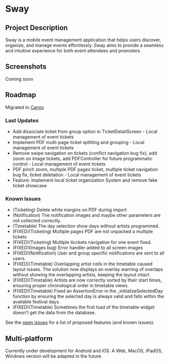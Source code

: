 # Sway

## Project Description
Sway is a mobile event management application that helps users discover, organize, and manage events effortlessly. Sway aims to provide a seamless and intuitive experience for both event attendees and promoters.

## Screenshots
Coming soon

## Roadmap
Migrated to [Canny](https://swayapp.canny.io/)

### Last Updates
* Add dissociate ticket from group option in TicketDetailScreen - Local management of event tickets
* Implement PDF multi-page ticket splitting and grouping - Local management of event tickets
* Remove swipe navigation on tickets (conflict navigation bug fix), add zoom on image tickets, add PDFController for future programmatic control - Local management of event tickets
* PDF pinch zoom, multiple PDF pages ticket, multiple ticket navigation bug fix, ticket deletation - Local management of event tickets
* Feature: Implement local ticket organization System and remove fake ticket showcase

### Known Issues
* (Ticketing) Delete white margins on PDF during import
* (Notification) The notification images and maybe other parameters are not collected correctly.
* (Timetable) The day selection show days without artists programmed.
* (FIXED)(Ticketing) Multiple pages PDF are not unpacked a multiple tickets
* (FIXED)(Ticketing) Multiple ticckets navigation for one event fixed.
* (FIXED)(Images bug) Error handler added to all screen images
* (FIXED)(Notification) User and group specific notifications are sent to all users.
* (FIXED)(Timetable) Overlapping artist cells in the timetable caused layout issues. The solution now displays an overlay warning of overlaps without showing the overlapping artists, keeping the layout intact.
* (FIXED)(Timetable) Artists are now correctly sorted by their start times, ensuring proper chronological order in timetable views.
* (FIXED)(Timetable) Fixed an AssertionError in the _initializeSelectedDay function by ensuring the selected day is always valid and falls within the available festival days.
* (FIXED)(Timetable) Sometimes the first load of the timetable widget doesn't get the data from the database.

See the [open issues](https://github.com/SwayLtd/Sway-App/issues) for a list of proposed features (and known issues).

## Multi-platform
Currently under development for Android and iOS. A Web, MacOS, iPadOS, Windows version will be adapted in the future.
